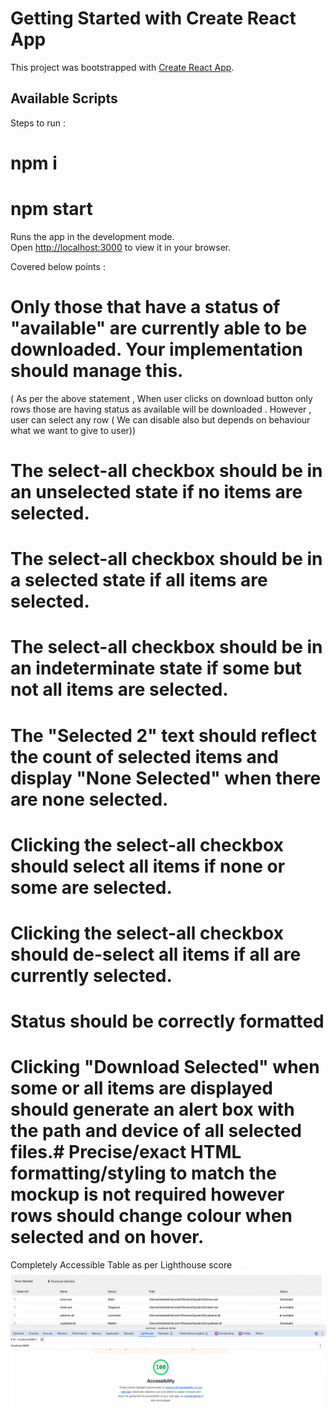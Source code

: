 # Getting Started with Create React App

This project was bootstrapped with [Create React App](https://github.com/facebook/create-react-app).

## Available Scripts




Steps to run :

# npm i

# npm start

Runs the app in the development mode.\
Open [http://localhost:3000](http://localhost:3000) to view it in your browser.


Covered below points :


# Only those that have a status of "available" are currently able to be downloaded. Your implementation should manage this.
( As per the above statement , When user clicks on download button only rows those are having status as available will be downloaded .
However , user can select any row ( We can disable also but depends on behaviour what we want to give to user))
# The select-all checkbox should be in an unselected state if no items are selected.
# The select-all checkbox should be in a selected state if all items are selected.
# The select-all checkbox should be in an indeterminate state if some but not all items are selected.
# The "Selected 2" text should reflect the count of selected items and display "None Selected" when there are none selected.
# Clicking the select-all checkbox should select all items if none or some are selected.
# Clicking the select-all checkbox should de-select all items if all are currently selected.
# Status should be correctly formatted
# Clicking "Download Selected" when some or all items are displayed should generate an alert box with the path and device of all selected files.# Precise/exact HTML formatting/styling to match the mockup is not required however rows should change colour when selected and on hover.


Completely Accessible Table as per Lighthouse score
![Lighthouse Score](image.png)


